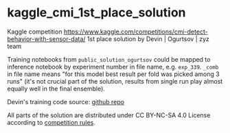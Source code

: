 # kaggle_cmi_1st_place_solution
Kaggle competition https://www.kaggle.com/competitions/cmi-detect-behavior-with-sensor-data/ 1st place solution by Devin | Ogurtsov | zyz team

Training notebooks from `public_solution_ogurtsov` could be mapped to inference notebook by experiment number in file name, e.g. `exp_339`. 
`_comb` in file name means "for this model best result per fold was picked among 3 runs" (it's not crucial part of the solution, results from single run play almost equally well in the final ensemble).

Devin's training code source: [github repo](https://github.com/danzelmo/cmi-detect-behavior-first-place-train)

All parts of the solution are distributed under CC BY-NC-SA 4.0 License according to [competition rules](https://www.kaggle.com/competitions/cmi-detect-behavior-with-sensor-data/rules#6.-winner-license-type).
